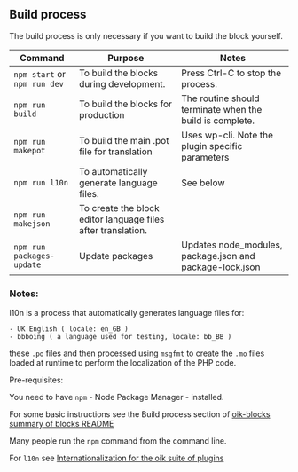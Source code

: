 ## Build process
The build process is only necessary if you want to build the block yourself.

Command | Purpose | Notes
-------- | ------ | -----
`npm start` or `npm run dev` | To build the blocks during development. | Press Ctrl-C to stop the process.
`npm run build` | To build the blocks for production | The routine should terminate when the build is complete.
`npm run makepot` | To build the main .pot file for translation | Uses wp-cli. Note the plugin specific parameters
`npm run l10n` | To automatically generate language files. | See below
`npm run makejson` | To create the block editor language files after translation.
`npm run packages-update` | Update packages | Updates node_modules, package.json and package-lock.json


### Notes:
l10n is a process that automatically generates language files for:

    - UK English ( locale: en_GB )
    - bbboing ( a language used for testing, locale: bb_BB )

these `.po` files and then processed using `msgfmt` to create the `.mo` files loaded at runtime to perform the localization of the PHP code.


Pre-requisites:

You need to have `npm` - Node Package Manager - installed.

For some basic instructions see the Build process section of [oik-blocks summary of blocks README](https://github.com/bobbingwide/oik-blocks/blob/master/src/README.md)

Many people run the `npm` command from the command line.

For `l10n` see [Internationalization for the oik suite of plugins](https://github.com/bobbingwide/oik-i18n)


